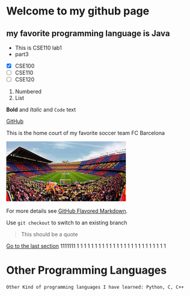 # Welcome to my github page
## my favorite programming language is Java

- This is CSE110 lab1
- part3

- [x] CSE100
- [ ] CSE110
- [ ] CSE120
1. Numbered
2. List

**Bold** and _Italic_ and `Code` text

[GitHub](http://github.com)  

This is the home court of my favorite soccer team FC Barcelona

![CampNor](/campNor.jpg)


For more details see [GitHub Flavored Markdown](https://guides.github.com/features/mastering-markdown/).

Use `git checkout` to switch to an existing branch
>This should be a quote

[Go to the last section](#other-programming-languages)
1111111
1
1
1
1
1
1
1
1
1
1
1
1
1
1
1
1
1
1
1
1
1
1
1
1
1


# Other Programming Languages
```
Other Kind of programming languages I have learned: Python, C, C++

